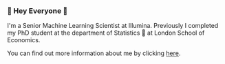 ### :purple_heart: Hey Everyone :purple_heart:

I'm a Senior Machine Learning Scientist at Illumina.  Previously I completed my PhD student at the department of Statistics :game_die:  at London School of Economics.

You can find out more information about me by clicking [here](https://tianlinxu312.github.io/).
